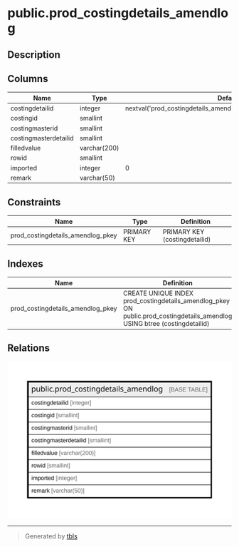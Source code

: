 # public.prod_costingdetails_amendlog

## Description

## Columns

| Name | Type | Default | Nullable | Children | Parents | Comment |
| ---- | ---- | ------- | -------- | -------- | ------- | ------- |
| costingdetailid | integer | nextval('prod_costingdetails_amendlog_costingdetailid_seq'::regclass) | false |  |  |  |
| costingid | smallint |  | false |  |  |  |
| costingmasterid | smallint |  | false |  |  |  |
| costingmasterdetailid | smallint |  | true |  |  |  |
| filledvalue | varchar(200) |  | true |  |  |  |
| rowid | smallint |  | true |  |  |  |
| imported | integer | 0 | true |  |  |  |
| remark | varchar(50) |  | true |  |  |  |

## Constraints

| Name | Type | Definition |
| ---- | ---- | ---------- |
| prod_costingdetails_amendlog_pkey | PRIMARY KEY | PRIMARY KEY (costingdetailid) |

## Indexes

| Name | Definition |
| ---- | ---------- |
| prod_costingdetails_amendlog_pkey | CREATE UNIQUE INDEX prod_costingdetails_amendlog_pkey ON public.prod_costingdetails_amendlog USING btree (costingdetailid) |

## Relations

![er](public.prod_costingdetails_amendlog.svg)

---

> Generated by [tbls](https://github.com/k1LoW/tbls)
